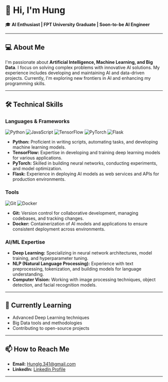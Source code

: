 
# 👋 Hi, I'm Hung  
🎓 **AI Enthusiast | FPT University Graduate | Soon-to-be AI Engineer**

---

## 💻 About Me

I'm passionate about **Artificial Intelligence, Machine Learning, and Big Data**. I focus on solving complex problems with innovative AI solutions. My experience includes developing and maintaining AI and data-driven projects. Currently, I'm exploring new frontiers in AI and enhancing my programming skills.

---

## 🛠️ Technical Skills

### **Languages & Frameworks**

![Python](https://img.shields.io/badge/-Python-3776AB?style=flat-square&logo=python&logoColor=white) ![JavaScript](https://img.shields.io/badge/-JavaScript-F7DF1E?style=flat-square&logo=javascript&logoColor=white) ![TensorFlow](https://img.shields.io/badge/-TensorFlow-FF6F00?style=flat-square&logo=tensorflow&logoColor=white) ![PyTorch](https://img.shields.io/badge/-PyTorch-EE4C2C?style=flat-square&logo=pytorch&logoColor=white) ![Flask](https://img.shields.io/badge/-Flask-000000?style=flat-square&logo=flask&logoColor=white)

- **Python:** Proficient in writing scripts, automating tasks, and developing machine learning models.
- **TensorFlow:** Expertise in developing and training deep learning models for various applications.
- **PyTorch:** Skilled in building neural networks, conducting experiments, and model optimization.
- **Flask:** Experience in deploying AI models as web services and APIs for production environments.

### **Tools**

![Git](https://img.shields.io/badge/-Git-F05032?style=flat-square&logo=git&logoColor=white) ![Docker](https://img.shields.io/badge/-Docker-2496ED?style=flat-square&logo=docker&logoColor=white)

- **Git:** Version control for collaborative development, managing codebases, and tracking changes.
- **Docker:** Containerization of AI models and applications to ensure consistent deployment across environments.

### **AI/ML Expertise**

- **Deep Learning:** Specializing in neural network architectures, model training, and hyperparameter tuning.
- **NLP (Natural Language Processing):** Experience with text preprocessing, tokenization, and building models for language understanding.
- **Computer Vision:** Working with image processing techniques, object detection, and facial recognition models.

---

## 🌱 Currently Learning

- Advanced Deep Learning techniques
- Big Data tools and methodologies
- Contributing to open-source projects

---

## 📫 How to Reach Me

- **Email:** [Hunglg.341@gmail.com](mailto:Hunglg.341@gmail.com)
- **LinkedIn:** [LinkedIn Profile](https://www.linkedin.com/in/h%C6%B0ng-l%C3%AA-gia-621015317/)

---
